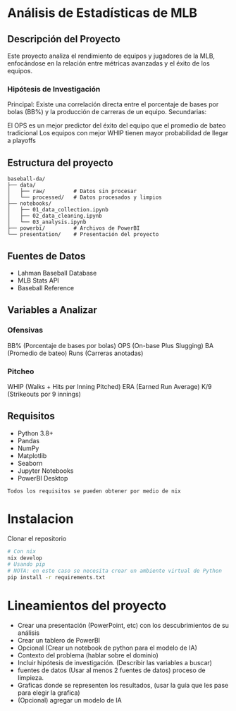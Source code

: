 # Análisis de Estadísticas de MLB
## Descripción del Proyecto
Este proyecto analiza el rendimiento de equipos y jugadores de la MLB, enfocándose en la relación entre métricas avanzadas y el éxito de los equipos.

### Hipótesis de Investigación
Principal: Existe una correlación directa entre el porcentaje de bases por bolas (BB%) y la producción de carreras de un equipo.
Secundarias:

El OPS es un mejor predictor del éxito del equipo que el promedio de bateo tradicional
Los equipos con mejor WHIP tienen mayor probabilidad de llegar a playoffs

## Estructura del proyecto
```
baseball-da/
├── data/
│   ├── raw/         # Datos sin procesar
│   └── processed/   # Datos procesados y limpios
├── notebooks/
│   ├── 01_data_collection.ipynb
│   ├── 02_data_cleaning.ipynb
│   └── 03_analysis.ipynb
├── powerbi/         # Archivos de PowerBI
└── presentation/    # Presentación del proyecto
```

## Fuentes de Datos

- Lahman Baseball Database
- MLB Stats API
- Baseball Reference

## Variables a Analizar

### Ofensivas
BB% (Porcentaje de bases por bolas)
OPS (On-base Plus Slugging)
BA (Promedio de bateo)
Runs (Carreras anotadas)

### Pitcheo
WHIP (Walks + Hits per Inning Pitched)
ERA (Earned Run Average)
K/9 (Strikeouts por 9 innings)

## Requisitos
- Python 3.8+
- Pandas
- NumPy
- Matplotlib
- Seaborn
- Jupyter Notebooks
- PowerBI Desktop

`Todos los requisitos se pueden obtener por medio de nix`

# Instalacion
Clonar el repositorio
```sh
# Con nix
nix develop
# Usando pip
# NOTA: en este caso se necesita crear un ambiente virtual de Python
pip install -r requirements.txt
```

# Lineamientos del proyecto
- Crear una presentación (PowerPoint, etc) con los descubrimientos de su análisis
- Crear un tablero de PowerBI
- Opcional (Crear un notebook de python para el modelo de IA)
- Contexto del problema (hablar sobre el dominio)
- Incluir hipótesis de investigación. (Describir las variables a buscar)
- fuentes de datos (Usar al menos 2 fuentes de datos) proceso de limpieza.
- Graficas donde se representen los resultados, (usar la guía que les pase para elegir la grafica)
- (Opcional) agregar un modelo de IA
